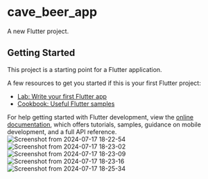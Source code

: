 # cave_beer_app

A new Flutter project.

## Getting Started

This project is a starting point for a Flutter application.

A few resources to get you started if this is your first Flutter project:

- [Lab: Write your first Flutter app](https://docs.flutter.dev/get-started/codelab)
- [Cookbook: Useful Flutter samples](https://docs.flutter.dev/cookbook)

For help getting started with Flutter development, view the
[online documentation](https://docs.flutter.dev/), which offers tutorials,
samples, guidance on mobile development, and a full API reference.
![Screenshot from 2024-07-17 18-22-54](https://github.com/user-attachments/assets/6c04232f-837b-44b5-bb54-996b617cec92)
![Screenshot from 2024-07-17 18-23-02](https://github.com/user-attachments/assets/e5983622-a5fe-4ecd-9d42-d3b32b3919e4)
![Screenshot from 2024-07-17 18-23-09](https://github.com/user-attachments/assets/4598cd5a-16a7-4a9b-b8b1-35b683bb1f37)
![Screenshot from 2024-07-17 18-23-16](https://github.com/user-attachments/assets/06ae7b23-9d1d-4ec0-a380-4f2e6b1a25b2)
![Screenshot from 2024-07-17 18-25-34](https://github.com/user-attachments/assets/5783b3fc-a76d-4698-8607-f7690a383ece)
